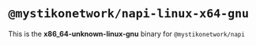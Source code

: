 # `@mystikonetwork/napi-linux-x64-gnu`

This is the **x86_64-unknown-linux-gnu** binary for `@mystikonetwork/napi`
